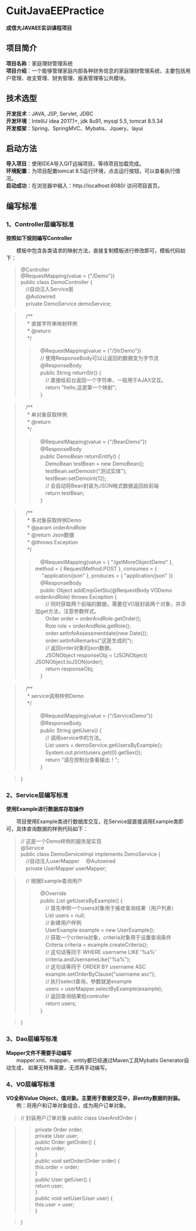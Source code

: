 # CuitJavaEEPractice
**成信大JAVAEE实训课程项目**

## 项目简介  
**项目名称**：家庭理财管理系统  
**项目介绍**：一个能够管理家庭内部各种财务信息的家庭理财管理系统，主要包括用户管理、收支管理、财务管理、报表管理等公共模块。  

## 技术选型
**开发技术**：JAVA, JSP, Servlet, JDBC  
**开发环境**：IntelliJ idea 2017.1+, jdk 8u91, mysql 5.5, tomcat 8.5.34  
**开发框架**：Spring、SpringMVC、Mybatis、Jquery、layui

## 启动方法
**导入项目**：使用IDEA导入GIT远端项目，等待项目加载完成。  
**环境配置**：为项目配置tomcat 8.5运行环境，点击运行按钮，可以查看执行情况。    
**启动成功**：在浏览器中输入：http://localhost:8080/ 访问项目首页。  

## 编写标准

### 1、Controller层编写标准  
  
**按照如下规则编写Controller**  
  
&emsp;&emsp;模板中包含各类请求的映射方法，直接复制模板进行修改即可，模板代码如下：  
  
> @Controller  
> @RequestMapping(value = {"/Demo"})  
> public class DemoController {  
> 　//自动注入Service层  
> 　@Autowired  
> 　private DemoService demoService;  

> 　/**  
> 　 * 直接字符串映射样例  
> 　 * @return  
> 　 */  
>> 　@RequestMapping(value = {"/StrDemo"})  
> 　// 使用ResponseBody可以让返回的数据变为字节流  
> 　@ResponseBody  
> 　public String returnStr() {  
> 　　// 直接给前台返回一个字符串，一般用于AJAX交互。  
> 　　return "hello,这是第一个映射";  
> 　}  

> 　/**  
> 　 * 单对象获取样例  
> 　 * @return  
> 　 */  
>> 　@RequestMapping(value = {"/BeanDemo"})  
> 　@ResponseBody  
> 　public DemoBean returnEntify() {  
> 　　DemoBean testBean = new DemoBean();  
> 　　testBean.setDemostr("测试实体");  
> 　　testBean.setDemoint(12);  
> 　　// 会自动将Bean封装为JSON格式数据返回给前端  
> 　　return testBean;  
> 　}  

> 　/**  
> 　 * 多对象获取样例Demo  
> 　 * @param orderAndRole  
> 　 * @return Json数据  
> 　 * @throws Exception  
> 　 */  
>> 　@RequestMapping(value = { "/getMoreObjectDemo" }, method = { RequestMethod.POST }, consumes = {  
> 　		"application/json" }, produces = { "application/json" })  
> 　@ResponseBody  
> 　public Object addEmpGetStu(@RequestBody VODemo orderAndRole) throws Exception {  
> 　　// 同时获取两个前端的数据，需要在VO层封装两个对象，并添加get方法，注意参数样式。  
> 　　Order order = orderAndRole.getOrder();  
> 　　Role role = orderAndRole.getRole();  
> 　　order.setInfoAssessmentdate(new Date());  
> 　　order.setInfoRemarks("这是生成的");  
> 　　// 返回order对象的json数据。  
> 　　JSONObject responseObj = (JSONObject) JSONObject.toJSON(order);  
> 　　return responseObj;  
> 　}  

> 　/**  
> 　 * service调用样例Demo  
> 　 */  
>> 　@RequestMapping(value = {"/ServiceDemo"})  
> 　@ResponseBody  
> 　public String getUsers() {  
> 　　// 调用service中的方法。  
> 　　List<User> users = demoService.getUsersByExample();  
> 　　System.out.print(users.get(0).getSex());  
> 　　return "请在控制台查看输出！";  
> 　} 

> }  


### 2、Service层编写标准  
  
**使用Example进行数据库存取操作**  
  
&emsp;&emsp;项目使用Example类进行数据库交互，在Service层直接调用Example类即可，具体查询数据的样例代码如下：
  
> // 这是一个Demo样例的服务层实现  
> @Service  
> public class DemoServiceImpl implements DemoService {  
> 　//自动注入userMapper
> 　@Autowired  
> 　private UserMapper userMapper;  

> 　// 根据Example查询用户  
>> 　@Override  
> 　public List<User> getUsersByExample() {  
> 　　// 首先申明一个users对象用于接收查询结果（用户列表）  
> 　　List<User> users = null;  
> 　　// 新建用户样例  
> 　　UserExample example = new UserExample();  
> 　　// 获取一个criteria对象，criteria对象用于设置查询条件  
> 　　Criteria criteria = example.createCriteria();  
> 　　// 这句话等同于 WHERE username LIKE '%a%'  
> 　　criteria.andUsernameLike("%a%");   
> 　　// 这句话等同于 ORDER BY username ASC   
> 　　example.setOrderByClause("username asc");  
> 　　// 执行select查询，参数就是example  
> 　　users = userMapper.selectByExample(example);  
> 　　// 返回查询结果给controller  
> 　　return users;  
> 　}  

> }  

### 3、Dao层编写标准  
**Mapper文件不需要手动编写**  
&emsp;&emsp;mapper.xml、mapper、entity都已经通过Maven工具Mybatis Generator自动生成， 如果无特殊需要，无须再手动编写。
  
### 4、VO层编写标准
**VO全称Value Object，值对象。主要用于数据交互中，非entity数据的封装。**  
&emsp;&emsp;例：将用户和订单对象组合，成为用户订单对象。
>// 封装用户订单对象
>public class UserAndOrder {  

>>	private Order order;  
>>	private User user;  
>>	public Order getOrder() {  
>>		return order;  
>>	}  
>>	public void setOrder(Order order) {  
>>		this.order = order;  
>>	}  
>>	public User getUser() {  
>>		return user;  
>>	}  
>>	public void setUser(User user) {  
>>		this.user = user;  
>>	}  

>}  
